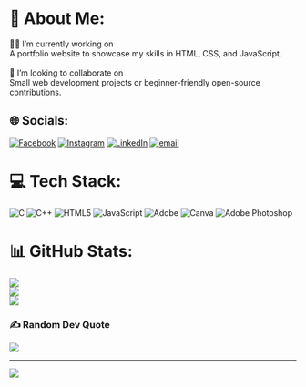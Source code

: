 
# 💫 About Me:
🧑‍🏫 I’m currently working on<br>A portfolio website to showcase my skills in HTML, CSS, and JavaScript.<br><br>🤝 I’m looking to collaborate on<br>Small web development projects or beginner-friendly open-source contributions.


## 🌐 Socials:
[![Facebook](https://img.shields.io/badge/Facebook-%231877F2.svg?logo=Facebook&logoColor=white)](https://www.facebook.com/profile.php?id=100028622075978) [![Instagram](https://img.shields.io/badge/Instagram-%23E4405F.svg?logo=Instagram&logoColor=white)](https://instagram.com/1701_aanuj) [![LinkedIn](https://img.shields.io/badge/LinkedIn-%230077B5.svg?logo=linkedin&logoColor=white)](https://www.linkedin.com/in/anuj-pandey-8611a3361/) [![email](https://img.shields.io/badge/Email-D14836?logo=gmail&logoColor=white)](mailto:ap9089511@gmail.com) 

# 💻 Tech Stack:
![C](https://img.shields.io/badge/c-%2300599C.svg?style=for-the-badge&logo=c&logoColor=white) ![C++](https://img.shields.io/badge/c++-%2300599C.svg?style=for-the-badge&logo=c%2B%2B&logoColor=white)  ![HTML5](https://img.shields.io/badge/html5-%23E34F26.svg?style=for-the-badge&logo=html5&logoColor=white) ![JavaScript](https://img.shields.io/badge/javascript-%23323330.svg?style=for-the-badge&logo=javascript&logoColor=%23F7DF1E) ![Adobe](https://img.shields.io/badge/adobe-%23FF0000.svg?style=for-the-badge&logo=adobe&logoColor=white) ![Canva](https://img.shields.io/badge/Canva-%2300C4CC.svg?style=for-the-badge&logo=Canva&logoColor=white) ![Adobe Photoshop](https://img.shields.io/badge/adobe%20photoshop-%2331A8FF.svg?style=for-the-badge&logo=adobe%20photoshop&logoColor=white) 
# 📊 GitHub Stats:
![](https://github-readme-stats.vercel.app/api?username=AnujPandey2005&theme=radical&hide_border=false&include_all_commits=false&count_private=false)<br/>
![](https://nirzak-streak-stats.vercel.app/?user=AnujPandey2005&theme=radical&hide_border=false)<br/>
![](https://github-readme-stats.vercel.app/api/top-langs/?username=AnujPandey2005&theme=radical&hide_border=false&include_all_commits=false&count_private=false&layout=compact)

### ✍️ Random Dev Quote
![](https://quotes-github-readme.vercel.app/api?type=horizontal&theme=radical)

---
[![](https://visitcount.itsvg.in/api?id=AnujPandey2005&icon=0&color=0)](https://visitcount.itsvg.in)

<!-- Proudly created with GPRM ( https://gprm.itsvg.in ) -->
<!---
AnujPandey2005/AnujPandey2005 is a ✨ special ✨ repository because its `README.md` (this file) appears on your GitHub profile.
You can click the Preview link to take a look at your changes.
--->
